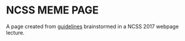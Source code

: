 # NCSS MEME PAGE
A page created from [guidelines](https://github.com/lyneca/ncssmemepage/blob/master/guidelines.md) brainstormed in a NCSS 2017 webpage lecture.
